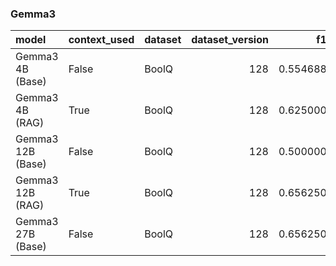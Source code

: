 ### Gemma3

| model             | context_used   | dataset   |   dataset_version |       f1 |       em |   total_energy_kWh |   inference_energy_kWh |   retrieval_energy_kWh |   total_emissions_kg |   inference_emissions_kg |   retrieval_emissions_kg |   avg_time_s | total_time   |
|:------------------|:---------------|:----------|------------------:|---------:|---------:|-------------------:|-----------------------:|-----------------------:|---------------------:|-------------------------:|-------------------------:|-------------:|:-------------|
| Gemma3 4B (Base)  | False          | BoolQ     |               128 | 0.554688 | 0.554688 |           0.000181 |               0.000181 |               0.000000 |             0.000053 |                 0.000053 |                 0.000000 |     0.628468 | 0:01:20      |
| Gemma3 4B (RAG)   | True           | BoolQ     |               128 | 0.625000 | 0.625000 |           0.000204 |               0.000197 |               0.000007 |             0.000060 |                 0.000058 |                 0.000002 |     0.700042 | 0:01:29      |
| Gemma3 12B (Base) | False          | BoolQ     |               128 | 0.500000 | 0.500000 |           0.000531 |               0.000531 |               0.000000 |             0.000156 |                 0.000156 |                 0.000000 |     1.807045 | 0:03:51      |
| Gemma3 12B (RAG)  | True           | BoolQ     |               128 | 0.656250 | 0.656250 |           0.000320 |               0.000313 |               0.000007 |             0.000094 |                 0.000092 |                 0.000002 |     1.073275 | 0:02:17      |
| Gemma3 27B (Base) | False          | BoolQ     |               128 | 0.656250 | 0.656250 |           0.000542 |               0.000542 |               0.000000 |             0.000159 |                 0.000159 |                 0.000000 |     1.828898 | 0:03:54      |

